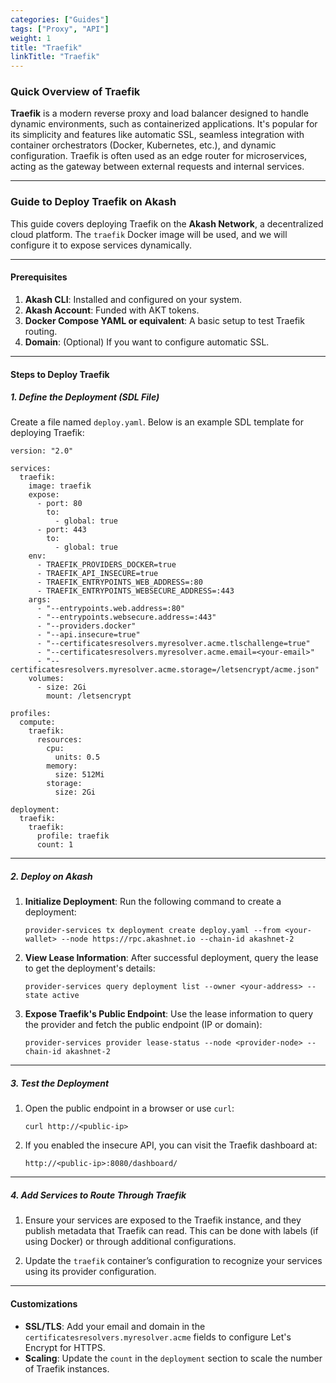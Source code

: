 ```yaml
---
categories: ["Guides"]
tags: ["Proxy", "API"]
weight: 1
title: "Traefik"
linkTitle: "Traefik"
---
```


### **Quick Overview of Traefik**

**Traefik** is a modern reverse proxy and load balancer designed to handle dynamic environments, such as containerized applications. It's popular for its simplicity and features like automatic SSL, seamless integration with container orchestrators (Docker, Kubernetes, etc.), and dynamic configuration. Traefik is often used as an edge router for microservices, acting as the gateway between external requests and internal services.

---

### **Guide to Deploy Traefik on Akash**

This guide covers deploying Traefik on the **Akash Network**, a decentralized cloud platform. The `traefik` Docker image will be used, and we will configure it to expose services dynamically.

---

#### **Prerequisites**

1. **Akash CLI**: Installed and configured on your system.
2. **Akash Account**: Funded with AKT tokens.
3. **Docker Compose YAML or equivalent**: A basic setup to test Traefik routing.
4. **Domain**: (Optional) If you want to configure automatic SSL.

---

#### **Steps to Deploy Traefik**

##### **1. Define the Deployment (SDL File)**

Create a file named `deploy.yaml`. Below is an example SDL template for deploying Traefik:

```
version: "2.0"

services:
  traefik:
    image: traefik
    expose:
      - port: 80
        to:
          - global: true
      - port: 443
        to:
          - global: true
    env:
      - TRAEFIK_PROVIDERS_DOCKER=true
      - TRAEFIK_API_INSECURE=true
      - TRAEFIK_ENTRYPOINTS_WEB_ADDRESS=:80
      - TRAEFIK_ENTRYPOINTS_WEBSECURE_ADDRESS=:443
    args:
      - "--entrypoints.web.address=:80"
      - "--entrypoints.websecure.address=:443"
      - "--providers.docker"
      - "--api.insecure=true"
      - "--certificatesresolvers.myresolver.acme.tlschallenge=true"
      - "--certificatesresolvers.myresolver.acme.email=<your-email>"
      - "--certificatesresolvers.myresolver.acme.storage=/letsencrypt/acme.json"
    volumes:
      - size: 2Gi
        mount: /letsencrypt

profiles:
  compute:
    traefik:
      resources:
        cpu:
          units: 0.5
        memory:
          size: 512Mi
        storage:
          size: 2Gi

deployment:
  traefik:
    traefik:
      profile: traefik
      count: 1
```

---

##### **2. Deploy on Akash**

1. **Initialize Deployment**:
   Run the following command to create a deployment:
   ```
   provider-services tx deployment create deploy.yaml --from <your-wallet> --node https://rpc.akashnet.io --chain-id akashnet-2
   ```

2. **View Lease Information**:
   After successful deployment, query the lease to get the deployment's details:
   ```
   provider-services query deployment list --owner <your-address> --state active
   ```

3. **Expose Traefik's Public Endpoint**:
   Use the lease information to query the provider and fetch the public endpoint (IP or domain):
   ```
   provider-services provider lease-status --node <provider-node> --chain-id akashnet-2
   ```

---

##### **3. Test the Deployment**

1. Open the public endpoint in a browser or use `curl`:
   ```
   curl http://<public-ip>
   ```

2. If you enabled the insecure API, you can visit the Traefik dashboard at:
   ```
   http://<public-ip>:8080/dashboard/
   ```

---

##### **4. Add Services to Route Through Traefik**

1. Ensure your services are exposed to the Traefik instance, and they publish metadata that Traefik can read. This can be done with labels (if using Docker) or through additional configurations.

2. Update the `traefik` container’s configuration to recognize your services using its provider configuration.

---

#### **Customizations**

- **SSL/TLS**: Add your email and domain in the `certificatesresolvers.myresolver.acme` fields to configure Let's Encrypt for HTTPS.
- **Scaling**: Update the `count` in the `deployment` section to scale the number of Traefik instances.


